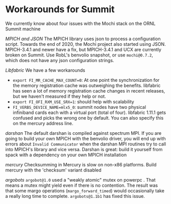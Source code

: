 # Workarounds for Summit

We currently know about four issues with the Mochi stack on the ORNL Summit machine

*MPICH and JSON* The MPICH library uses json to process a configuration script.
Towards the end of 2020, the Mochi project also started using JSON.
MPICH-3.4.1 and newer have a fix, but MPICH-3.4.1 and UCX are currently broken on Summit.  Use RobL's benvolio snapshot, or 
use `mochi@0.7.2`, which does not have any json
configuration strings.

*Libfabric*   We have a few workarounds
 * `export FI_MR_CACHE_MAX_COUNT=0`:  At one point the synchronization for the memory registration cache was outweighing the benefits.  libfabric has seen a lot of memory registration cache changes in recent releases, but we haven't measured if they help or not.
 * `export FI_OFI_RXM_USE_SRX=1`:  should help with scalability
 * `FI_VERBS_DEVICE_NAME=mlx5_0`: summit nodes have two physical infiniband cards each with a virtual port (total of four).  libfabric 1.11.1 gets confused and picks the wrong one by default.   You can also specify this on the mercury address line.


*darshan*  The default darshan is compiled against spectrum MPI.  If you are
going to build your own MPICH with the benvolio driver, you will end up with
errors about `Invalid Communicator` when the darshan MPI routines try to call
into MPICH's library and vice versa.  Darshan is great: build it yourself from
spack with a dependency on your own MPICH installation

*mercury*  Checksumming in Mercury is slow on non-x86 platforms.  Build
mercury with the 'checksum' variant disabled

*argobots*  `argobot@1.0` used a "weakly atomic" mutex on powerpc .  That means a mutex might yield even if there is no contention.  The result was that some margo operations (`margo_forward_timed`) would occasionally take a really long time to complete.  `argobots@1.1b1` has fixed this issue.
